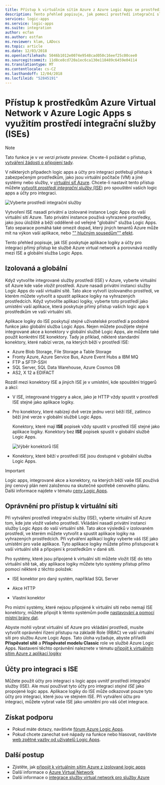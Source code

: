 ```yaml
---
title: Přístup k virtuálním sítím Azure z Azure Logic Apps se prostředí integrační služby (ISEs)
description: Tento přehled popisuje, jak pomocí prostředí integrační služby (ISEs) přístup k virtuálním sítím Azure (Vnet) aplikace logiky
services: logic-apps
ms.service: logic-apps
ms.suite: integration
author: ecfan
ms.author: estfan
ms.reviewer: klam, LADocs
ms.topic: article
ms.date: 12/03/2018
ms.openlocfilehash: 5046b1012e0074e9548cad050c16eef25c00cee0
ms.sourcegitcommit: 11d8ce8cd720a1ec6ca130e118489c6459e04114
ms.translationtype: MT
ms.contentlocale: cs-CZ
ms.lasthandoff: 12/04/2018
ms.locfileid: "52845191"
---
```

# <a name="access-to-azure-virtual-network-resources-from-azure-logic-apps-by-using-integration-service-environments-ises"></a>Přístup k prostředkům Azure Virtual Network v Azure Logic Apps s využitím prostředí integrační služby (ISEs)

> [!NOTE]
> Tato funkce je v *ve verzi private preview*. Chcete-li požádat o přístup, [vytváření žádosti o připojení tady](https://aka.ms/iseprivatepreview).

V některých případech logic apps a účty pro integraci potřebují přístup k zabezpečeným prostředkům, jako jsou virtuální počítače (VM) a jiné systémy nebo služby, v [virtuální síť Azure](../virtual-network/virtual-networks-overview.md). Chcete-li nastavit tento přístup můžete [vytvořit *prostředí integrační služby* (ISE)](../logic-apps/connect-virtual-network-vnet-isolated-environment.md) pro spouštění vašich logic apps a účty pro integraci. 

![Vyberte prostředí integrační služby](./media/connect-virtual-network-vnet-isolated-environment-overview/select-logic-app-integration-service-environment.png)

Vytvoření ISE nasadí privátní a izolované instance Logic Apps do vaší virtuální sítí Azure. Tato privátní instance používá vyhrazené prostředky, jako jsou úložiště a běží odděleně od veřejné "globální" služba Logic Apps. Tato separace pomáhá také omezit dopad, který jiných tenantů Azure může mít na výkon vaší aplikace, nebo ["" hlučným sousedům"" efekt](https://en.wikipedia.org/wiki/Cloud_computing_issues#Performance_interference_and_noisy_neighbors). 

Tento přehled popisuje, jak ISE poskytuje aplikace logiky a účty pro integraci přímý přístup ke službě Azure virtual network a porovnává rozdíly mezi ISE a globální služba Logic Apps.

<a name="difference"></a>

## <a name="isolated-versus-global"></a>Izolovaná a globální

Když vytvoříte integrované služby prostředí (ISE) v Azure, vyberte virtuální síť Azure kde vaše *vložit* prostředí. Azure nasadí privátní instanci služby Logic Apps do vaší virtuální sítě. Tato akce vytvoří izolovaného prostředí, ve kterém můžete vytvořit a spustit aplikace logiky na vyhrazených prostředcích. Když vytvoříte aplikaci logiky, vyberte toto prostředí jako umístění vaší aplikace, která poskytuje přímý přístup vašich logic app k prostředkům ve vaší virtuální síti. 

Aplikace logiky do ISE poskytují stejné uživatelské prostředí a podobné funkce jako globální služba Logic Apps. Nejen můžete použijete stejné integrované akce a konektory v globální službě Logic Apps, ale můžete také použít konkrétní ISE konektory. Tady je příklad, některé standardní konektory, které nabízí verze, na kterých běží v prostředí ISE:
 
* Azure Blob Storage, File Storage a Table Storage
* Fronty Azure, Azure Service Bus, Azure Event Hubs a IBM MQ
* FTP a SFTP-SSH
* SQL Server, SQL Data Warehouse, Azure Cosmos DB
* AS2, X 12 a EDIFACT

Rozdíl mezi konektory ISE a jiných ISE je v umístění, kde spouštění triggerů a akcí:

* V ISE, integrované triggery a akce, jako je HTTP vždy spustit v prostředí ISE stejné jako aplikace logiky. 

* Pro konektory, které nabízejí dvě verze jednu verzi běží ISE, zatímco běží jiné verze v globální službě Logic Apps.  

  Konektory, které mají **ISE** popisek vždy spustit v prostředí ISE stejné jako aplikace logiky. Konektory bez **ISE** popisek spustit v globální službě Logic Apps. 

  ![Výběr konektorů ISE](./media/connect-virtual-network-vnet-isolated-environment-overview/select-ise-connectors.png)

* Konektory, které běží v prostředí ISE jsou dostupné v globální služba Logic Apps. 

> [!IMPORTANT]
> Logic apps, integrované akce a konektory, na kterých běží vaše ISE používá jiný cenový plán není založenou na skutečné spotřebě cenového plánu. Další informace najdete v tématu [ceny Logic Apps](../logic-apps/logic-apps-pricing.md).

<a name="vnet-access"></a>

## <a name="permissions-for-virtual-network-access"></a>Oprávnění pro přístup k virtuální síti

Při vytváření prostředí integrační služby (ISE), vyberte virtuální síť Azure tom, kde jste *vložit* vašeho prostředí. Vkládání nasadí privátní instanci služby Logic Apps do vaší virtuální sítě. Tato akce výsledků v izolovaném prostředí, ve kterém můžete vytvořit a spustit aplikace logiky na vyhrazených prostředcích. Při vytváření aplikací logiky vyberte váš ISE jako umístění pro vaše aplikace. Tyto aplikace logiky můžete přímo přistupovat k vaší virtuální sítě a připojení k prostředkům v dané síti. 

Pro systémy, které jsou připojené k virtuální síti můžete vložit ISE do této virtuální sítě tak, aby aplikace logiky můžete tyto systémy přístup přímo pomocí některé z těchto položek: 

* ISE konektor pro daný systém, například SQL Server

* Akce HTTP 

* Vlastní konektor

Pro místní systémy, které nejsou připojené k virtuální síti nebo nemají ISE konektory, můžete připojit k těmto systémům podle [nastavování a pomocí místní brány dat](../logic-apps/logic-apps-gateway-install.md).

Abyste mohli vybrat virtuální síť Azure pro vkládání prostředí, musíte vytvořit oprávnění řízení přístupu na základě Role (RBAC) ve vaší virtuální síti pro službu Azure Logic Apps. Tato úloha vyžaduje, abyste přiřadili **Přispěvatel sítě** a **Přispěvatel modelu Classic** role ve službě Azure Logic Apps.
Nastavení těchto oprávnění naleznete v tématu [připojit k virtuálním sítím Azure z aplikací logiky](../logic-apps/connect-virtual-network-vnet-isolated-environment.md#vnet-access)

<a name="create-integration-account-environment"></a>

## <a name="integration-accounts-with-ise"></a>Účty pro integraci s ISE

Můžete použít účty pro integraci s logic apps uvnitř prostředí integrační služby (ISE). Ale musí používat tyto účty pro integraci *stejné ISE* jako propojené logic apps. Aplikace logiky do ISE může odkazovat pouze tyto účty pro integraci, které jsou ve stejném ISE. Při vytváření účtu pro integraci, můžete vybrat vaše ISE jako umístění pro váš účet integrace.

## <a name="get-support"></a>Získat podporu

* Pokud máte dotazy, navštivte <a href="https://social.msdn.microsoft.com/Forums/en-US/home?forum=azurelogicapps" target="_blank">fórum Azure Logic Apps</a>.
* Pokud chcete zanechat své nápady na funkce nebo hlasovat, navštivte <a href="https://aka.ms/logicapps-wish" target="_blank">web zpětné vazby od uživatelů Logic Apps</a>.

## <a name="next-steps"></a>Další postup

* Zjistěte, jak [připojit k virtuálním sítím Azure z izolované logic apps](../logic-apps/connect-virtual-network-vnet-isolated-environment.md)
* Další informace o [Azure Virtual Network](../virtual-network/virtual-networks-overview.md)
* Další informace o [integrace služby virtual network pro služby Azure](../virtual-network/virtual-network-for-azure-services.md)
